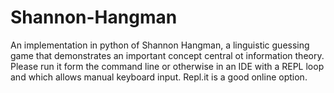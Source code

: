 # Shannon-Hangman
An implementation in python of Shannon Hangman, a linguistic guessing game that demonstrates an important concept central ot information theory.
Please run it form the command line or otherwise in an IDE with a REPL loop and which allows manual keyboard input.  Repl.it is a good online option.
